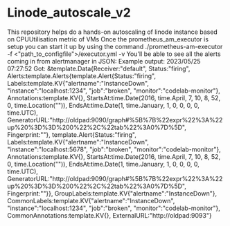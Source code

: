 # Linode_autoscale_v2
This repository helps do a hands-on autoscaling of linode instance based on CPUUtilisation metric of VMs
Once the prometheus_am_executor is setup you can start it up by using the command 
./prometheus-am-executor -f <"path_to_configfile">/executor.yml -v
You'll be able to see all the alerts coming in from alertmanager in JSON: 
Example output: 
2023/05/25 07:27:52 Got: &template.Data{Receiver:"default", Status:"firing", Alerts:template.Alerts{template.Alert{Status:"firing", Labels:template.KV{"alertname":"InstanceDown", "instance":"localhost:1234", "job":"broken", "monitor":"codelab-monitor"}, Annotations:template.KV{}, StartsAt:time.Date(2016, time.April, 7, 10, 8, 52, 0, time.Location("")), EndsAt:time.Date(1, time.January, 1, 0, 0, 0, 0, time.UTC), GeneratorURL:"http://oldpad:9090/graph#%5B%7B%22expr%22%3A%22up%20%3D%3D%200%22%2C%22tab%22%3A0%7D%5D", Fingerprint:""}, template.Alert{Status:"firing", Labels:template.KV{"alertname":"InstanceDown", "instance":"localhost:5678", "job":"broken", "monitor":"codelab-monitor"}, Annotations:template.KV{}, StartsAt:time.Date(2016, time.April, 7, 10, 8, 52, 0, time.Location("")), EndsAt:time.Date(1, time.January, 1, 0, 0, 0, 0, time.UTC), GeneratorURL:"http://oldpad:9090/graph#%5B%7B%22expr%22%3A%22up%20%3D%3D%200%22%2C%22tab%22%3A0%7D%5D", Fingerprint:""}}, GroupLabels:template.KV{"alertname":"InstanceDown"}, CommonLabels:template.KV{"alertname":"InstanceDown", "instance":"localhost:1234", "job":"broken", "monitor":"codelab-monitor"}, CommonAnnotations:template.KV{}, ExternalURL:"http://oldpad:9093"}
